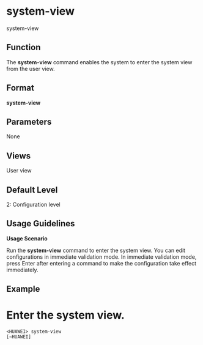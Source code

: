 system-view
===========

system-view

Function
--------



The **system-view** command enables the system to enter the system view from the user view.




Format
------

**system-view**


Parameters
----------

None


Views
-----

User view


Default Level
-------------

2: Configuration level


Usage Guidelines
----------------

**Usage Scenario**



Run the **system-view** command to enter the system view. You can edit configurations in immediate validation mode. In immediate validation mode, press Enter after entering a command to make the configuration take effect immediately.




Example
-------

# Enter the system view.
```
<HUAWEI> system-view
[~HUAWEI]

```